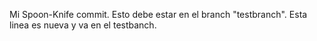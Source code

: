 Mi Spoon-Knife commit.
Esto debe estar en el branch "testbranch".
Esta linea es nueva y va en el testbanch.
